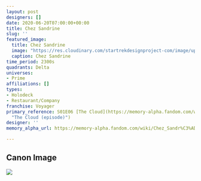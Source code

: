 ```yaml
---
layout: post
designers: []
date: 2020-06-20T07:00:00+00:00
title: Chez Sandrine
slug: ''
featured_image:
  title: Chez Sandrine
  image: "https://res.cloudinary.com/startrekdesignproject-com/image/upload/v1592613070/ChezSandrine.png"
  caption: Chez Sandrine
time_period: 2300s
quadrants: Delta
universes:
- Prime
affiliations: []
types:
- Holodeck
- Restaurant/Company
franchise: Voyager
primary_reference: S01E06 [The Cloud](https://memory-alpha.fandom.com/wiki/The_Cloud_(episode)
  "The Cloud (episode)")
designer: ''
memory_alpha_url: https://memory-alpha.fandom.com/wiki/Chez_Sandr%C3%ADne

---
```

## Canon Image

![](https://res.cloudinary.com/startrekdesignproject-com/image/upload/v1592613073/Chez_Sandrine_sign_The_cloud.jpg)